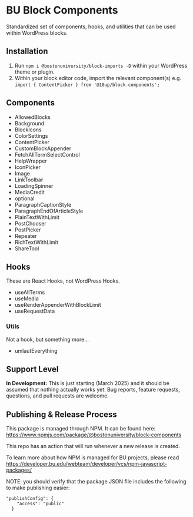 # BU Block Components

Standardized set of components, hooks, and utilities that can be used within WordPress blocks.

## Installation

1. Run `npm i @bostonuniversity/block-imports -D` within your WordPress theme or plugin.
2. Within your block editor code, import the relevant component(s) e.g. `import { ContentPicker } from '@10up/block-components';`

## Components

- AllowedBlocks
- Background
- BlockIcons
- ColorSettings
- ContentPicker
- CustomBlockAppender
- FetchAllTermSelectControl
- HelpWrapper
- IconPicker
- Image
- LinkToolbar
- LoadingSpinner
- MediaCredit
- optional
- ParagraphCaptionStyle
- ParagraphEndOfArticleStyle
- PlainTextWithLimit
- PostChooser
- PostPicker
- Repeater
- RichTextWithLimit
- ShareTool

## Hooks

These are React Hooks, not WordPress Hooks.

- useAllTerms
- useMedia
- useRenderAppenderWithBlockLimit
- useRequestData

### Utils

Not a hook, but something more...

- umlautEverything

## Support Level

__In Development:__ This is just starting (March 2025) and it should be assumed that nothing actually works yet. Bug reports, feature requests, questions, and pull requests are welcome.

## Publishing & Release Process

This package is managed through NPM.  It can be found here: <https://www.npmjs.com/package/@bostonuniversity/block-components>

This repo has an action that will run whenever a new release is created.

To learn more about how NPM is managed for BU projects, please read <https://developer.bu.edu/webteam/developer/vcs/npm-javascript-packages/>

NOTE: you should verify that the package JSON file includes the following to make publishing easier:

```
"publishConfig": {
    "access": "public"
  }
```
